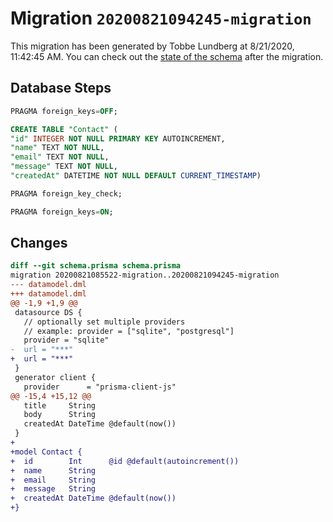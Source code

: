 # Migration `20200821094245-migration`

This migration has been generated by Tobbe Lundberg at 8/21/2020, 11:42:45 AM.
You can check out the [state of the schema](./schema.prisma) after the migration.

## Database Steps

```sql
PRAGMA foreign_keys=OFF;

CREATE TABLE "Contact" (
"id" INTEGER NOT NULL PRIMARY KEY AUTOINCREMENT,
"name" TEXT NOT NULL,
"email" TEXT NOT NULL,
"message" TEXT NOT NULL,
"createdAt" DATETIME NOT NULL DEFAULT CURRENT_TIMESTAMP)

PRAGMA foreign_key_check;

PRAGMA foreign_keys=ON;
```

## Changes

```diff
diff --git schema.prisma schema.prisma
migration 20200821085522-migration..20200821094245-migration
--- datamodel.dml
+++ datamodel.dml
@@ -1,9 +1,9 @@
 datasource DS {
   // optionally set multiple providers
   // example: provider = ["sqlite", "postgresql"]
   provider = "sqlite"
-  url = "***"
+  url = "***"
 }
 generator client {
   provider      = "prisma-client-js"
@@ -15,4 +15,12 @@
   title     String
   body      String
   createdAt DateTime @default(now())
 }
+
+model Contact {
+  id        Int      @id @default(autoincrement())
+  name      String
+  email     String
+  message   String
+  createdAt DateTime @default(now())
+}
```



